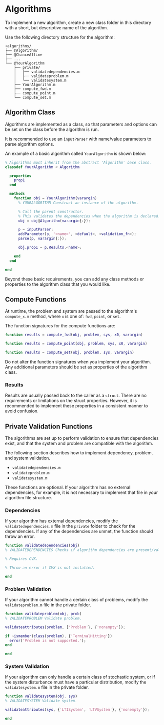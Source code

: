 # Algorithms

To implement a new algorithm, create a new class folder in this directory with a
short, but descriptive name of the algorithm.

Use the following directory structure for the algorithm:

```
+algorithms/
├── @Algorithm/
├── @ChanceAffine
├── ...
└── @YourAlgorithm
    ├── private/
    │   ├── validatedependencies.m
    │   ├── validateproblem.m
    │   └── validatesystem.m
    ├── YourAlgorithm.m
    ├── compute_fwd.m
    ├── compute_point.m
    └── compute_set.m
```

## Algorithm Class

Algorithms are implemented as a class, so that parameters and options can be set
on the class before the algorithm is run.

It is recommended to use an `inputParser` with name/value parameters to parse
algorithm options.

An example of a basic algorithm called `YourAlgorithm` is shown below:

```Matlab
% Algorithms must inherit from the abstract 'Algorithm' base class.
classdef YourAlgorithm < Algorithm

  properties
    prop1
  end

  methods
    function obj = YourAlgorithm(varargin)
      % YOURALGORITHM Construct an instance of the algorithm.

      % Call the parent constructor.
      % This validates the dependencies when the algorithm is declared.
      obj = obj@Algorithm(varargin{:});

      p = inputParser;
      addParameter(p, '<name>', <default>, <validation_fn>);
      parse(p, varargin{:});

      obj.prop1 = p.Results.<name>;

    end
  end

end
```

Beyond these basic requirements, you can add any class methods or properties to
the algorithm class that you would like.

## Compute Functions

At runtime, the problem and system are passed to the algorithm's `compute_x.m`
method, where `x` is one of: `fwd`, `point`, or `set`.

The function signatures for the compute functions are:

```Matlab
function results = compute_fwd(obj, problem, sys, x0, varargin)
```

```Matlab
function results = compute_point(obj, problem, sys, x0, varargin)
```

```Matlab
function results = compute_set(obj, problem, sys, varargin)
```

Do not alter the function signatures when you implement your algorithm. Any
additional parameters should be set as properties of the algorithm class.

### Results

Results are usually passed back to the caller as a `struct`. There are no
requirements or limitations on the struct properties. However, it is recommended
to implement these properties in a consistent manner to avoid confusion.

## Private Validation Functions

The algorithms are set up to perform validation to ensure that dependencies
exist, and that the system and problem are compatible with the algorithm.

The following section describes how to implement dependency, problem, and system validation.

* `validatedependencies.m`
* `validateproblem.m`
* `validatesystem.m`

These functions are optional. If your algorithm has no external dependencies,
for example, it is not necessary to implement that file in your algorithm file
structure.

### Dependencies

If your algorithm has external dependencies, modify the `validatedependencies.m`
file in the `private` folder to check for the dependencies. If any of the
dependencies are unmet, the function should throw an error.

```Matlab
function validatedependencies(obj)
% VALIDATEDEPENDENCIES Checks if algorithm dependencies are present/valid.

% Requires CVX.

% Throw an error if CVX is not installed.

end
```

### Problem Validation

If your algorithm cannot handle a certain class of problems, modify the `validateproblem.m` file in the private folder.

```Matlab
function validateproblem(obj, prob)
% VALIDATEPROBLEM Validate problem.

validateattributes(problem, {'Problem'}, {'nonempty'});

if ~ismember(class(problem), {'TerminalHitting'})
  error('Problem is not supported.');
end

end
```

### System Validation

If your algorithm can only handle a certain class of stochastic system, or if the system disturbance must have a particular distribution, modify the `validatesystem.m` file in the private folder.

```Matlab
function validatesystem(obj, sys)
% VALIDATESYSTEM Validate system.

validateattributes(sys, {'LTISystem', 'LTVSystem'}, {'nonempty'});

end
```
